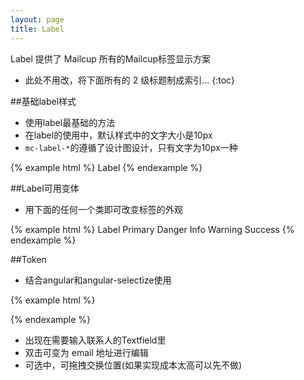 ```yaml
---
layout: page
title: Label
---
```


Label 提供了 Mailcup 所有的Mailcup标签显示方案

* 此处不用改，将下面所有的 2 级标题制成索引...
{:toc}

##基础label样式
* 使用label最基础的方法
* 在label的使用中，默认样式中的文字大小是10px
* `mc-label-*`的遵循了设计图设计，只有文字为10px一种

{% example html %}
<span class="mc-label">Label</span>
{% endexample %}

##Label可用变体
* 用下面的任何一个类即可改变标签的外观

{% example html %}
<span class="mc-label">Label</span>
<span class="mc-label-primary">Primary</span>
<span class="mc-label-danger">Danger</span>
<span class="mc-label-info">Info</span>
<span class="mc-label-warning">Warning</span>
<span class="mc-label-success">Success</span>
{% endexample %}

##Token
* 结合angular和angular-selectize使用

{% example html %}

<link rel="stylesheet" href="../bower_components/selectize/dist/css/selectize.bootstrap3.css ">
<script type="text/javascript" src="../bower_components/jquery/dist/jquery.js"></script>
<script type="text/javascript" src="../bower_components/selectize/dist/js/standalone/selectize.min.js"></script>
<script type="text/javascript" src="../bower_components/angular/angular.js"></script>
<script type="text/javascript" src="../bower_components/angular-selectize2/dist/selectize.js"></script>

<div ng-app="mailcup" ng-controller="mailcupCtrl">
  <selectize config='myConfig' options='myOptions' ng-model="myModel"></selectize>
</div>

<script type="text/javascript">
angular.module('mailcup', ['selectize']).controller('mailcupCtrl', function($scope) {
  $scope.myModel = 1;

  $scope.myOptions = [
    {address: 'chun@mailcup.com', name: 'Spectrometer'},
    {address: 'zhao@mailcup.com', name: 'Star Chart'},
    {address: 'chai@mailcup.com', name: 'Three'},
    {address: 'gb@mailcup.com', name: 'Second'},
    {address: 'ck@mailcup.com', name: 'Four five'}
  ];

  $scope.myConfig = {
    create: true,
    valueField: 'address',
    labelField: 'name',
    delimiter: '|',
    searchField: ['name', 'address'],
    placeholder: 'Input emial address',
    onInitialize: function(selectize){
      // receives the selectize object as an argument
    },
    render: {
        item: function(item, escape) {
          // console.log('item', item)
          return '<div>' +
              (item.name ? '<span class="name">' + escape(item.name) + '</span>' : '') +
              (item.address ? '<span class="email">' + escape('<' + item.address + '>') + '</span>' : '') +
          '</div>';
        },
        option: function(item, escape) {
          var label = item.name || item.address;
          var caption = item.name ? item.address : null;
          return '<div>' +
              '<span class="name" style="color:#000">' + escape(label) + '</span>' +
              (caption ? '<span class="email" style="color:#000">' + escape('<' + caption + '>') + '</span>' : '') +
          '</div>';
        }
      },
    // maxItems: 5
  };
});
</script>

{% endexample %}

* 出现在需要输入联系人的Textfield里
* 双击可变为 email 地址进行编辑
* 可选中，可拖拽交换位置(如果实现成本太高可以先不做)